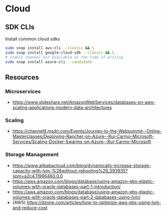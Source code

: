 # Cloud

## SDK CLIs

Install common cloud sdks

```bash
sudo snap install aws-cli --classic && \
sudo snap install google-cloud-sdk --classic && \
# stable channel not available at the time of writing
sudo snap install azure-cli --candidate
```

## Resources

### Microservices

- https://www.slideshare.net/AmazonWebServices/databases-on-aws-scaling-applications-modern-data-architectures

### Scaling

- https://channel9.msdn.com/Events/Journey-to-the-Websummit--Online-Masterclasses/Deploying-Rancher-on-Azure--Rui-Carmo-Microsoft-Services/Scaling-Docker-Swarms-on-Azure--Rui-Carmo-Microsoft
 
### Storage Management

- https://www.alibabacloud.com/blog/dynamically-increase-storage-capacity-with-lvm-%28without-rebooting%29_593935?spm=a2c4.11966460.0.0
- https://aws.amazon.com/blogs/database/using-amazon-ebs-elastic-volumes-with-oracle-databases-part-1-introduction/
- https://aws.amazon.com/blogs/database/using-amazon-ebs-elastic-volumes-with-oracle-databases-part-2-databases-using-lvm/
- (AWS) https://dzone.com/articles/how-to-optimize-aws-ebs-using-lvm-and-reduce-cost
